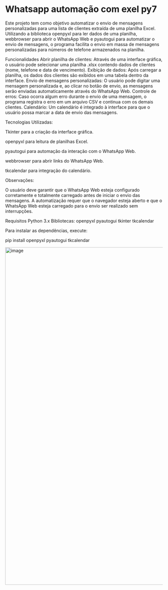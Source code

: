 # Whatsapp automação com exel py7
Este projeto tem como objetivo automatizar o envio de mensagens personalizadas para uma lista de clientes extraída de uma planilha Excel. Utilizando a biblioteca openpyxl para ler dados de uma planilha, webbrowser para abrir o WhatsApp Web e pyautogui para automatizar o envio de mensagens, o programa facilita o envio em massa de mensagens personalizadas para números de telefone armazenados na planilha.

Funcionalidades Abrir planilha de clientes: Através de uma interface gráfica, o usuário pode selecionar uma planilha .xlsx contendo dados de clientes (nome, telefone e data de vencimento). Exibição de dados: Após carregar a planilha, os dados dos clientes são exibidos em uma tabela dentro da interface. Envio de mensagens personalizadas: O usuário pode digitar uma mensagem personalizada e, ao clicar no botão de envio, as mensagens serão enviadas automaticamente através do WhatsApp Web. Controle de erros: Caso ocorra algum erro durante o envio de uma mensagem, o programa registra o erro em um arquivo CSV e continua com os demais clientes. Calendário: Um calendário é integrado à interface para que o usuário possa marcar a data de envio das mensagens.

Tecnologias Utilizadas:

Tkinter para a criação da interface gráfica.

openpyxl para leitura de planilhas Excel.

pyautogui para automação da interação com o WhatsApp Web.

webbrowser para abrir links do WhatsApp Web.

tkcalendar para integração do calendário.

Observações:

O usuário deve garantir que o WhatsApp Web esteja configurado corretamente e totalmente carregado antes de iniciar o envio das mensagens. A automatização requer que o navegador esteja aberto e que o WhatsApp Web esteja carregado para o envio ser realizado sem interrupções.

Requisitos Python 3.x Bibliotecas: openpyxl pyautogui tkinter tkcalendar

Para instalar as dependências, execute:

pip install openpyxl pyautogui tkcalendar

<img width="1857" height="1080" alt="image" src="https://github.com/user-attachments/assets/7e251b0c-6ce7-405c-9066-c1454a2df0e0" />

